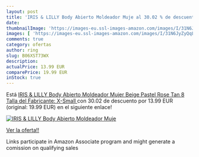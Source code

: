 ```yaml
---
layout: post
title: 'IRIS & LILLY Body Abierto Moldeador Muje al 30.02 % de descuento'
date: 
thumbnailImage: 'https://images-eu.ssl-images-amazon.com/images/I/31N6JyZyQqL._SL200_.jpg'
images: [ 'https://images-eu.ssl-images-amazon.com/images/I/31N6JyZyQqL._SL200_.jpg' ]
comments: true
category: ofertas
author: ring
slug: B06XST73WX
description:
actualPrice: 13.99 EUR
comparePrice: 19.99 EUR
inStock: true
---
```


Está [IRIS & LILLY Body Abierto Moldeador Mujer  Beige  Pastel Rose Tan   8  Talla del Fabricante: X-Small ](https://www.amazon.es/dp/B06XST73WX/?tag=tolees-21) con 30.02 de descuento por 13.99 EUR (original: 19.99 EUR) en el siguiente enlace!

[![IRIS & LILLY Body Abierto Moldeador Muje](https://images-eu.ssl-images-amazon.com/images/I/31N6JyZyQqL._SL200_.jpg)](https://www.amazon.es/dp/B06XST73WX/?tag=tolees-21)

[Ver la oferta!!](https://www.amazon.es/dp/B06XST73WX/?tag=tolees-21)

Links participate in Amazon Associate program and might generate a comission on qualifying sales


